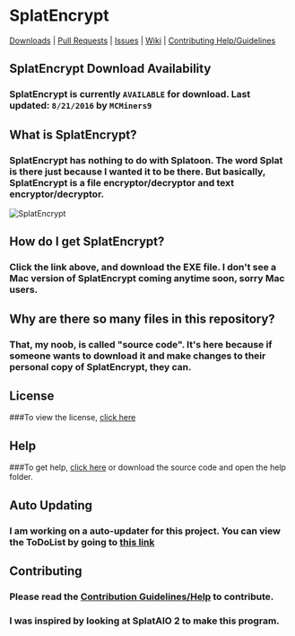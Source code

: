 # SplatEncrypt
[Downloads](https://github.com/MCMiners9/SplatEncrypt/releases) | [Pull Requests](https://github.com/MCMiners9/SplatEncrypt/pulls) | [Issues](https://github.com/MCMiners9/SplatEncrypt/issues) | [Wiki](https://github.com/MCMiners9/SplatEncrypt/wiki) | [Contributing Help/Guidelines](https://github.com/MCMiners9/SplatEncrypt/tree/master/blob/CONTRIBUTING.md)

## SplatEncrypt Download Availability
### SplatEncrypt is currently `AVAILABLE` for download. Last updated: `8/21/2016` by `MCMiners9`

## What is SplatEncrypt?
### SplatEncrypt has nothing to do with Splatoon. The word Splat is there just because I wanted it to be there. But basically, SplatEncrypt is a file encryptor/decryptor and text encryptor/decryptor.

![SplatEncrypt](http://i.imgur.com/b1OoPD3.png)

## How do I get SplatEncrypt?
### Click the link above, and download the EXE file. I don't see a Mac version of SplatEncrypt coming anytime soon, sorry Mac users.

## Why are there so many files in this repository?
### That, my noob, is called "source code". It's here because if someone wants to download it and make changes to their personal copy of SplatEncrypt, they can.

## License
###To view the license, [click here](https://raw.githubusercontent.com/MCMiners9/SplatEncrypt/master/LICENSE)

## Help
###To get help, [click here](https://github.com/MCMiners9/SplatEncrypt/wiki) or download the source code and open the help folder.

## Auto Updating
### I am working on a auto-updater for this project. You can view the ToDoList by going to [this link](https://github.com/MCMiners9/SplatEncrypt/blob/master/other/ToDoList.md)

## Contributing
### Please read the [Contribution Guidelines/Help](https://github.com/MCMiners9/SplatEncrypt/tree/master/blob/CONTRIBUTING.md) to contribute.

### I was inspired by looking at SplatAIO 2 to make this program.
